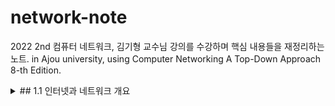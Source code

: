 # network-note
2022 2nd 컴퓨터 네트워크, 김기형 교수님 강의를 수강하며 핵심 내용들을 재정리하는 노트.
in Ajou university, using Computer Networking A Top-Down Approach 8-th Edition.

<details>
<summary>## 1.1 인터넷과 네트워크 개요</summary>
1. 감자탕
2. 김치찌개
</details>
